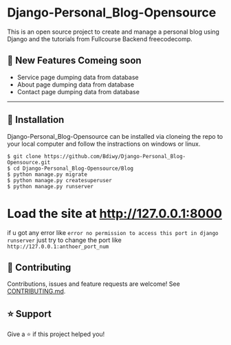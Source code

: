 # Django-Personal_Blog-Opensource
 This is an open source project to create and manage a personal blog using Django and the tutorials from Fullcourse Backend freecodecomp. 

## 🚀 New Features Comeing soon 

- Service page dumping data from database
- About page dumping data from database
- Contact page dumping data from database


----

## 📖 Installation
Django-Personal_Blog-Opensource
can be installed via cloneing the repo to your local computer and follow the instractions on windows or linux.
```
$ git clone https://github.com/Bdiwy/Django-Personal_Blog-Opensource.git
$ cd Django-Personal_Blog-Opensource/Blog
$ python manage.py migrate
$ python manage.py createsuperuser
$ python manage.py runserver
```
# Load the site at http://127.0.0.1:8000
if u got any error like ``` error no permission to access this port in django runserver ```
just try to change the port like ``` http://127.0.0.1:anthoer_port_num ```
## 🤝 Contributing

Contributions, issues and feature requests are welcome! See [CONTRIBUTING.md](https://github.com/Bdiwy/Django-Personal_Blog-Opensource/blob/main/CONTRIBUTING.md).

## ⭐️ Support

Give a ⭐️  if this project helped you!
